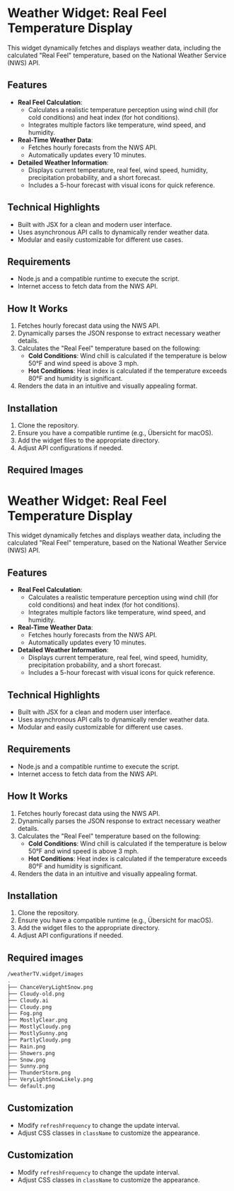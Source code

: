 
# Weather Widget: Real Feel Temperature Display

This widget dynamically fetches and displays weather data, including the calculated "Real Feel" temperature, based on the National Weather Service (NWS) API.

## Features
- **Real Feel Calculation**:
  - Calculates a realistic temperature perception using wind chill (for cold conditions) and heat index (for hot conditions).
  - Integrates multiple factors like temperature, wind speed, and humidity.
- **Real-Time Weather Data**:
  - Fetches hourly forecasts from the NWS API.
  - Automatically updates every 10 minutes.
- **Detailed Weather Information**:
  - Displays current temperature, real feel, wind speed, humidity, precipitation probability, and a short forecast.
  - Includes a 5-hour forecast with visual icons for quick reference.

## Technical Highlights
- Built with JSX for a clean and modern user interface.
- Uses asynchronous API calls to dynamically render weather data.
- Modular and easily customizable for different use cases.

## Requirements
- Node.js and a compatible runtime to execute the script.
- Internet access to fetch data from the NWS API.

## How It Works
1. Fetches hourly forecast data using the NWS API.
2. Dynamically parses the JSON response to extract necessary weather details.
3. Calculates the "Real Feel" temperature based on the following:
   - **Cold Conditions**: Wind chill is calculated if the temperature is below 50°F and wind speed is above 3 mph.
   - **Hot Conditions**: Heat index is calculated if the temperature exceeds 80°F and humidity is significant.
4. Renders the data in an intuitive and visually appealing format.

## Installation
1. Clone the repository.
2. Ensure you have a compatible runtime (e.g., Übersicht for macOS).
3. Add the widget files to the appropriate directory.
4. Adjust API configurations if needed.

## Required Images


# Weather Widget: Real Feel Temperature Display

This widget dynamically fetches and displays weather data, including the calculated "Real Feel" temperature, based on the National Weather Service (NWS) API.

## Features
- **Real Feel Calculation**:
  - Calculates a realistic temperature perception using wind chill (for cold conditions) and heat index (for hot conditions).
  - Integrates multiple factors like temperature, wind speed, and humidity.
- **Real-Time Weather Data**:
  - Fetches hourly forecasts from the NWS API.
  - Automatically updates every 10 minutes.
- **Detailed Weather Information**:
  - Displays current temperature, real feel, wind speed, humidity, precipitation probability, and a short forecast.
  - Includes a 5-hour forecast with visual icons for quick reference.

## Technical Highlights
- Built with JSX for a clean and modern user interface.
- Uses asynchronous API calls to dynamically render weather data.
- Modular and easily customizable for different use cases.

## Requirements
- Node.js and a compatible runtime to execute the script.
- Internet access to fetch data from the NWS API.

## How It Works
1. Fetches hourly forecast data using the NWS API.
2. Dynamically parses the JSON response to extract necessary weather details.
3. Calculates the "Real Feel" temperature based on the following:
   - **Cold Conditions**: Wind chill is calculated if the temperature is below 50°F and wind speed is above 3 mph.
   - **Hot Conditions**: Heat index is calculated if the temperature exceeds 80°F and humidity is significant.
4. Renders the data in an intuitive and visually appealing format.

## Installation
1. Clone the repository.
2. Ensure you have a compatible runtime (e.g., Übersicht for macOS).
3. Add the widget files to the appropriate directory.
4. Adjust API configurations if needed.

## Required images
``` sh
/weatherTV.widget/images
.
├── ChanceVeryLightSnow.png
├── Cloudy-old.png
├── Cloudy.ai
├── Cloudy.png
├── Fog.png
├── MostlyClear.png
├── MostlyCloudy.png
├── MostlySunny.png
├── PartlyCloudy.png
├── Rain.png
├── Showers.png
├── Snow.png
├── Sunny.png
├── ThunderStorm.png
├── VeryLightSnowLikely.png
└── default.png
```
## Customization
- Modify `refreshFrequency` to change the update interval.
- Adjust CSS classes in `className` to customize the appearance.


## Customization
- Modify `refreshFrequency` to change the update interval.
- Adjust CSS classes in `className` to customize the appearance.

